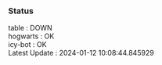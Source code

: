 ### Status


table : DOWN  
hogwarts : OK  
icy-bot : OK  
Latest Update : 2024-01-12 10:08:44.845929
